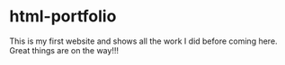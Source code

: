 # html-portfolio
This is my first website and shows all the work I did before coming here. Great things are on the way!!!
